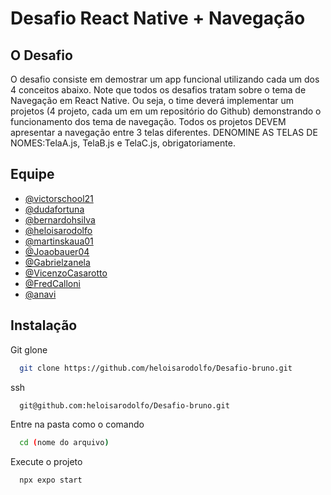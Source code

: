 # Desafio React Native + Navegação



## O Desafio

O desafio consiste em demostrar um app funcional utilizando cada um dos 4 conceitos abaixo. Note que todos os desafios tratam sobre o tema de Navegação em React Native. Ou seja, o time deverá implementar um projetos (4 projeto, cada um em um repositório do Github) demonstrando o funcionamento dos tema de navegação. Todos os projetos DEVEM apresentar a navegação entre 3 telas diferentes. DENOMINE AS TELAS DE NOMES:TelaA.js, TelaB.js e TelaC.js, obrigatoriamente.


## Equipe

- [@victorschool21](https://github.com/victorschool21)
- [@dudafortuna](https://github.com/dudafortuna)
- [@bernardohsilva](https://github.com/bernardohsilva)
- [@heloisarodolfo](https://github.com/heloisarodolfo)
- [@martinskaua01](https://github.com/martinskaua01)
- [@Joaobauer04](https://github.com/Joaobauer04)
- [@Gabrielzanela](https://github.com/Gabrielzanela)
- [@VicenzoCasarotto](https://github.com/VicenzoCasarotto)
- [@FredCalloni](https://github.com/FredCalloni)
- [@anavi](https://github.com/anavi)




## Instalação

Git glone

```bash
  git clone https://github.com/heloisarodolfo/Desafio-bruno.git
```
ssh
```bash
  git@github.com:heloisarodolfo/Desafio-bruno.git
```
Entre na pasta como o comando

```bash
  cd (nome do arquivo)
```
Execute o projeto  
```bash
  npx expo start
```
    
